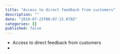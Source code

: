 ```yaml
---
title: "Access to direct feedback from customers"
description: ""
date: "2019-07-23T00:07:15.070Z"
categories: []
published: false
---
```


  

-   Access to direct feedback from customers
-
